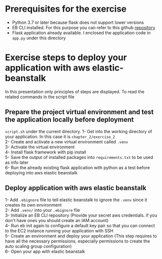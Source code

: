 # Prerequisites for the exercise

- Python 3.7 or later because flask does not support lower versions
- EB CLI installed. For this purpose you can refer to this github [repository](https://github.com/aws/aws-elastic-beanstalk-cli-setup)
- Flask application already available. I enclosed the application code in `app.py` under this directory

# Exercise steps to deploy your application with aws elastic-beanstalk
In this presentation only principles of steps are displayed. To read the related commands in the script file
## Prepare the project virtual environment and test the application locally before deployment
 `script.sh` under the current directory.
1- Get into the working directory of your application. In this case it is `chapter_2/exercise_2`  
2- Create and activate a new virtual environment called `.venv`  
3- Activate the virtual environment  
4- Install flask framework with pip install  
5- Save the output of installed packages into `requirements.txt` to be used as info later  
6- Run the already existing flask application with python as a test before deploying into aws elastic beanstalk  
## Deploy application with aws elastic beanstalk
1- Add `.ebignore` file to tell elastic beanstalk to ignore the `.venv` since it creates its own environment  
2- Add `.venv/` into your `.ebignore` file   
3- Initialize an EB CLI repository (Provide your secret aws credentials. if you don't have ones you should create an IAM account)  
4- Run eb init again to configure a default key pair so that you can connect to the EC2 instance running your application with SSH  
5- Create an environment and deploy your application (This step requires to have all the necessary permissions, especially permissions to create the auto scaling group configuration)  
6- Open your app with elastic beanstalk 
